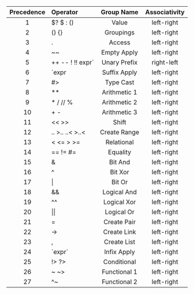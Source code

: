 | Precedence | Operator                                                           | Group Name       | Associativity |
| :--------: | :----------------------------------------------------------------- | :-----------:    | :-----------: |
| 1          | $? $ : ()                                                          | Value            | left-right    |
| 2          | () {}                                                              | Groupings        | left-right    |
| 3          | .                                                                  | Access           | left-right    |
| 4          | ~~                                                                 | Empty Apply      | left-right    |
| 5          | ++ -- ! !! expr`                                                   | Unary Prefix     | right-left    |
| 6          | `expr                                                              | Suffix Apply     | left-right    |
| 7          | #>                                                                 | Type Cast        | left-right    |
| 8          | **                                                                 | Arithmetic 1     | left-right    |
| 9          | * / // %                                                           | Arithmetic 2     | left-right    |
| 10         | + -                                                                | Arithmetic 3     | left-right    |
| 11         | << >>                                                              | Shift            | left-right    |
| 12         | .. >.. ..< >..<                                                    | Create Range     | left-right    |
| 13         | < <= > >=                                                          | Relational       | left-right    |
| 14         | == != #=                                                           | Equality         | left-right    |
| 15         | &                                                                  | Bit And          | left-right    |
| 16         | ^                                                                  | Bit Xor          | left-right    |
| 17         | &#124;                                                             | Bit Or           | left-right    |
| 18         | &&                                                                 | Logical And      | left-right    |
| 19         | ^^                                                                 | Logical Xor      | left-right    |
| 20         | &#124;&#124;                                                       | Logical Or       | left-right    |
| 21         | =                                                                  | Create Pair      | left-right    |
| 22         | ->                                                                 | Create Link      | left-right    |
| 23         | ,                                                                  | Create List      | left-right    |
| 24         | \`expr\`                                                           | Infix Apply      | left-right    |
| 25         | !> ?>                                                              | Conditional      | left-right    |
| 26         | ~ ~>                                                               | Functional 1     | left-right    |
| 27         | ^~                                                                 | Functional 2     | left-right    |
